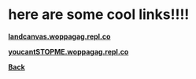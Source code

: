 # here are some cool links!!!! 

   
**[landcanvas.woppagag.repl.co](https://landcanvas.woppagag.repl.co/)**
  
    
**[youcantSTOPME.woppagag.repl.co](https://youcantSTOPME.woppagag.repl.co)**


**[Back](https://acevault.github.io/)**
